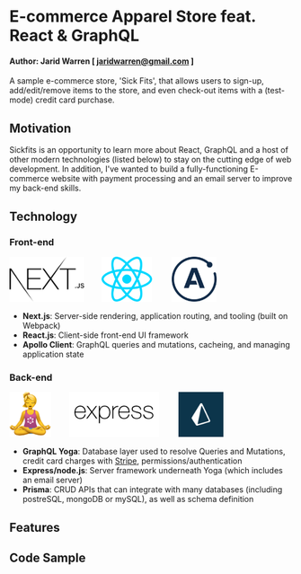 # E-commerce Apparel Store feat. React & GraphQL

#### Author: Jarid Warren [ <jaridwarren@gmail.com> ]

A sample e-commerce store, 'Sick Fits', that allows users to sign-up, add/edit/remove items to the store, and even check-out items with a (test-mode) credit card purchase. 

## Motivation

Sickfits is an opportunity to learn more about React, GraphQL and a host of other modern technologies (listed below) to stay on the cutting edge of web development. In addition, I've wanted to build a fully-functioning E-commerce website with payment processing and an email server to improve my back-end skills.

## Technology

### Front-end

<img height="80" src="./readme-images/next-js.svg">&nbsp;&nbsp;&nbsp;&nbsp;&nbsp;&nbsp;&nbsp;&nbsp;<img height="80" src="./readme-images/react.svg">&nbsp;&nbsp;&nbsp;&nbsp;&nbsp;&nbsp;&nbsp;&nbsp; <img height="80" src="./readme-images/apollo.svg">
- **Next.js**: Server-side rendering, application routing, and tooling (built on Webpack)
- **React.js**: Client-side front-end UI framework
- **Apollo Client**: GraphQL queries and mutations, cacheing, and managing application state

### Back-end

<img height="80" src="./readme-images/graphql-yoga.png">&nbsp;&nbsp;&nbsp;&nbsp;&nbsp;&nbsp;&nbsp;&nbsp;<img height="80" src="./readme-images/expressjs.svg">&nbsp;&nbsp;&nbsp;&nbsp;&nbsp;&nbsp;&nbsp;&nbsp; <img height="80" src="./readme-images/prisma.jpg">
- **GraphQL Yoga**: Database layer used to resolve Queries and Mutations, credit card charges with [Stripe](https://www.stripe.com), permissions/authentication
- **Express/node.js**: Server framework underneath Yoga (which includes an email server)
- **Prisma**: CRUD APIs that can integrate with many databases (including postreSQL, mongoDB or mySQL), as well as schema definition

## Features

## Code Sample


```javascript

```
